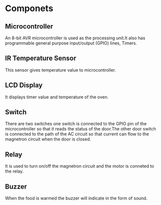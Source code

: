 # Componets
## Microcontroller
An 8-bit AVR microcontroller is used as the processing unit.It also has programmable general purpose input/output (GPIO) lines, Timers.

##  IR Temperature Sensor 
This sensor gives temperature value to microcontroller.

## LCD Display
It displays timer value and temperature of the oven.

## Switch 
There are two switches one switch is connected to the GPIO pin of the microcontroller so that it reads the status of the door.The other door switch is connected to the path of the AC circuit so that current can flow to the magnetron circuit when the door is closed.

## Relay
It is used to turn on/off the magnetron circuit and the motor is conneted to the relay.

## Buzzer
When the food is warmed the buzzer will indicate in the form of sound.
